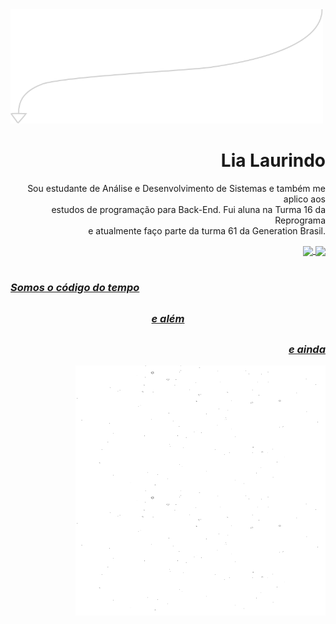 <img src="element1.png" alt="drawing" width="500"/>
<h1 align="right"> Lia Laurindo </h1>

<p align="right"> 
Sou estudante de Análise e Desenvolvimento de Sistemas e também me aplico aos
<br> estudos de programação para Back-End. Fui aluna na Turma 16 da Reprograma 
<br> e atualmente faço parte da turma 61 da Generation Brasil.
</p>

<div align="right">
  <a href="https://github.com/lialaurindo"> <img align ="center" height="150em" src="https://github-readme-stats.vercel.app/api?username=lialaurindo&show_icons=true&theme=merko&include_all_commits=true&count_private=true&hide_border=true&bg_color=000000&text_color=FFFAFA&title_color=FFFAFA"/> <img align ="center" height="150em" src="https://github-readme-stats.vercel.app/api/top-langs/?username=lialaurindo&layout=compact&langs_count=7&theme=merko&hide_border=true&bg_color=000000&text_color=FFFAFA&title_color=FFFAFA"/>
 </div>


<br>
  <h3 align="left"> <b><i> Somos o código do tempo </i></b></h3>

 ##

<h3 align="center"> <b><i> e além </i></b></h3>

 ##

  <h3 align="right"> <b><i> e ainda </i></b></h3>


 <img align="right" src="element2.gif" alt="drawing" width="400" height="200"/><img align="right" src="element2.gif" alt="drawing" width="400" height="200"/>
